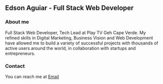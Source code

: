 ## Edson Aguiar - Full Stack Web Developer

### About me
Full Stack Web Developer, Tech Lead at Play TV Geh Cape Verde. My refined skills in Digital Marketing, Business Vision and Web Development have allowed me to build a variety of successful projects with thousands of active users around the world, in collaboration with startups and entrepreneurs.
### Contact
You can reach me at  <a href="mailto:iamedsonaguiar@gmail.com">Email</a>
